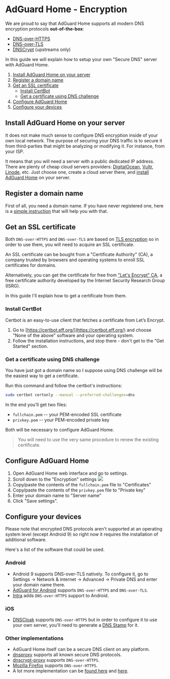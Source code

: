 # AdGuard Home - Encryption

We are proud to say that AdGuard Home supports all modern DNS encryption protocols **out-of-the-box**:

* [DNS-over-HTTPS](https://en.wikipedia.org/wiki/DNS_over_HTTPS)
* [DNS-over-TLS](https://en.wikipedia.org/wiki/DNS_over_TLS)
* [DNSCrypt](https://dnscrypt.info/) (upstreams only)

In this guide we will explain how to setup your own "Secure DNS" server with AdGuard Home.

1. [Install AdGuard Home on your server](#install)
2. [Register a domain name](#register)
3. [Get an SSL certificate](#certificate)
    * [Install CertBot](#certbot)
    * [Get a certificate using DNS challenge](#certbot-dnschallenge)
4. [Configure AdGuard Home](#configure-home)
5. [Configure your devices](#configure-devices)

<a id="install"></a>
## Install AdGuard Home on your server

It does not make much sense to configure DNS encryption inside of your own local network. The purpose of securing your DNS traffic is to secure it from third-parties that might be analyzing or modifying it. For instance, from your ISP.

It means that you will need a server with a public dedicated IP address. There are plenty of cheap cloud servers providers: [DigitalOcean](https://digitalocean.com), [Vultr](https://vultr.com), [Linode](https://www.linode.com/), etc. Just choose one, create a cloud server there, and [install AdGuard Home](Getting-Started) on your server.

<a id="register"></a>
## Register a domain name

First of all, you need a domain name. If you have never registered one, here is a [simple instruction](https://www.pcworld.com/article/241722/web-apps/how-to-register-your-own-domain-name.html) that will help you with that.

<a id="certificate"></a>
## Get an SSL certificate

Both `DNS-over-HTTPS` and `DNS-over-TLS` are based on [TLS encryption](https://en.wikipedia.org/wiki/Transport_Layer_Security) so in order to use them, you will need to acquire an SSL certificate.

An SSL certificate can be bought from a "Certificate Authority" (CA), a company trusted by browsers and operating systems to enroll SSL certificates for domains.

Alternatively, you can get the certificate for free from ["Let's Encrypt" CA](https://letsencrypt.org/), a free certificate authority developed by the Internet Security Research Group (ISRG).

In this guide I'll explain how to get a certificate from them.

<a id="certbot"></a>
### Install CertBot

Certbot is an easy-to-use client that fetches a certificate from Let’s Encrypt.

1. Go to [https://certbot.eff.org/](https://certbot.eff.org/) and choose "None of the above" software and your operating system.
2. Follow the installation instructions, and stop there - don't get to the "Get Started" section.

<a id="certbot-dnschallenge"></a>
### Get a certificate using DNS challenge

You have just got a domain name so I suppose using DNS challenge will be the easiest way to get a certificate.

Run this command and follow the certbot's instructions:
```bash
sudo certbot certonly --manual --preferred-challenges=dns
```

In the end you'll get two files:
* `fullchain.pem` -- your PEM-encoded SSL certificate
* `privkey.pem` -- your PEM-encoded private key

Both will be necessary to configure AdGuard Home.

> You will need to use the very same procedure to renew the existing certificate.

<a id="configure-home"></a>
## Configure AdGuard Home

1. Open AdGuard Home web interface and go to settings.
2. Scroll down to the "Encryption" settings
    ![](https://user-images.githubusercontent.com/5947035/53301027-2a0c2b80-385f-11e9-81f3-bcc63de4eef1.png)
3. Copy/paste the contents of the `fullchain.pem` file to "Certificates"
4. Copy/paste the contents of the `privkey.pem` file to "Private key"
5. Enter your domain name to "Server name"
6. Click "Save settings".

<a id="configure-devices"></a>
## Configure your devices

Please note that encrypted DNS protocols aren't supported at an operating system level (except Android 9) so right now it requires the installation of additional software.

Here's a list of the software that could be used.

### Android

* Android 9 supports DNS-over-TLS natively. To configure it, go to Settings → Network & internet → Advanced → Private DNS and enter your domain name there.
* [AdGuard for Android](https://adguard.com/en/adguard-android/overview.html) supports `DNS-over-HTTPS` and `DNS-over-TLS`.
* [Intra](https://getintra.org/) adds `DNS-over-HTTPS` support to Android.

### iOS

* [DNSCloak](https://itunes.apple.com/app/id1452162351) supports `DNS-over-HTTPS` but in order to configure it to use your own server, you'll need to generate a [DNS Stamp](https://dnscrypt.info/stamps) for it.

### Other implementations

* AdGuard Home itself can be a secure DNS client on any platform.
* [dnsproxy](https://github.com/AdguardTeam/dnsproxy) supports all known secure DNS protocols.
* [dnscrypt-proxy](https://github.com/jedisct1/dnscrypt-proxy) supports `DNS-over-HTTPS`.
* [Mozilla Firefox](https://www.mozilla.org/firefox/) supports `DNS-over-HTTPS`.
* A lot more implementation can be [found here](https://dnscrypt.info/implementations) and [here](https://dnsprivacy.org/wiki/display/DP/DNS+Privacy+Clients).
